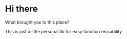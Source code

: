 # Hi there
What brought you to this place?

This is just a little personal lib for easy function reusability